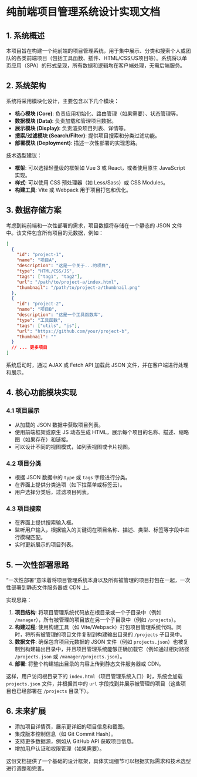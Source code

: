 # 纯前端项目管理系统设计实现文档

## 1. 系统概述

本项目旨在构建一个纯前端的项目管理系统，用于集中展示、分类和搜索个人或团队的各类前端项目（包括工具函数、插件、HTML/CSS/JS项目等）。系统将以单页应用（SPA）的形式呈现，所有数据和逻辑均在客户端处理，无需后端服务。

## 2. 系统架构

系统将采用模块化设计，主要包含以下几个模块：

*   **核心模块 (Core)**: 负责应用初始化、路由管理（如果需要）、状态管理等。
*   **数据模块 (Data)**: 负责加载和管理项目数据。
*   **展示模块 (Display)**: 负责渲染项目列表、详情等。
*   **搜索/过滤模块 (Search/Filter)**: 提供项目搜索和分类过滤功能。
*   **部署模块 (Deployment)**: 描述一次性部署的实现思路。

技术选型建议：

*   **框架**: 可以选择轻量级的框架如 Vue 3 或 React，或者使用原生 JavaScript 实现。
*   **样式**: 可以使用 CSS 预处理器（如 Less/Sass）或 CSS Modules。
*   **构建工具**: Vite 或 Webpack 用于项目打包和优化。

## 3. 数据存储方案

考虑到纯前端和一次性部署的需求，项目数据将存储在一个静态的 JSON 文件中。该文件包含所有项目的元数据，例如：

```json
[
  {
    "id": "project-1",
    "name": "项目A",
    "description": "这是一个关于...的项目",
    "type": "HTML/CSS/JS",
    "tags": ["tag1", "tag2"],
    "url": "/path/to/project-a/index.html",
    "thumbnail": "/path/to/project-a/thumbnail.png"
  },
  {
    "id": "project-2",
    "name": "项目B",
    "description": "这是一个工具函数库",
    "type": "工具函数",
    "tags": ["utils", "js"],
    "url": "https://github.com/your/project-b",
    "thumbnail": ""
  }
  // ... 更多项目
]
```

系统启动时，通过 AJAX 或 Fetch API 加载此 JSON 文件，并在客户端进行处理和展示。

## 4. 核心功能模块实现

### 4.1 项目展示

*   从加载的 JSON 数据中获取项目列表。
*   使用前端框架或原生 JS 动态生成 HTML，展示每个项目的名称、描述、缩略图（如果存在）和链接。
*   可以设计不同的视图模式，如列表视图或卡片视图。

### 4.2 项目分类

*   根据 JSON 数据中的 `type` 或 `tags` 字段进行分类。
*   在界面上提供分类选项（如下拉菜单或标签云）。
*   用户选择分类后，过滤项目列表。

### 4.3 项目搜索

*   在界面上提供搜索输入框。
*   监听用户输入，根据输入的关键词在项目名称、描述、类型、标签等字段中进行模糊匹配。
*   实时更新展示的项目列表。

## 5. 一次性部署思路

“一次性部署”意味着将项目管理系统本身以及所有被管理的项目打包在一起，一次性部署到静态文件服务器或 CDN 上。

实现思路：

1.  **项目结构**: 将项目管理系统代码放在根目录或一个子目录中（例如 `/manager`），所有被管理的项目放在另一个子目录中（例如 `/projects`）。
2.  **构建过程**: 使用构建工具（如 Vite/Webpack）打包项目管理系统代码。同时，将所有被管理的项目文件复制到构建输出目录的 `/projects` 子目录中。
3.  **数据文件**: 确保包含项目元数据的 JSON 文件（例如 `projects.json`）也被复制到构建输出目录中，并且项目管理系统能够正确加载它（例如通过相对路径 `/projects.json` 或 `/manager/projects.json`）。
4.  **部署**: 将整个构建输出目录的内容上传到静态文件服务器或 CDN。

这样，用户访问根目录下的 `index.html`（项目管理系统入口）时，系统会加载 `projects.json` 文件，并根据其中的 `url` 字段找到并展示被管理的项目（这些项目也已经部署在 `/projects` 目录下）。

## 6. 未来扩展

*   添加项目详情页，展示更详细的项目信息和截图。
*   集成版本控制信息（如 Git Commit Hash）。
*   支持更多数据源，例如从 GitHub API 获取项目信息。
*   增加用户认证和权限管理（如果需要）。

这份文档提供了一个基础的设计框架，具体实现细节可以根据实际需求和技术选型进行调整和完善。
